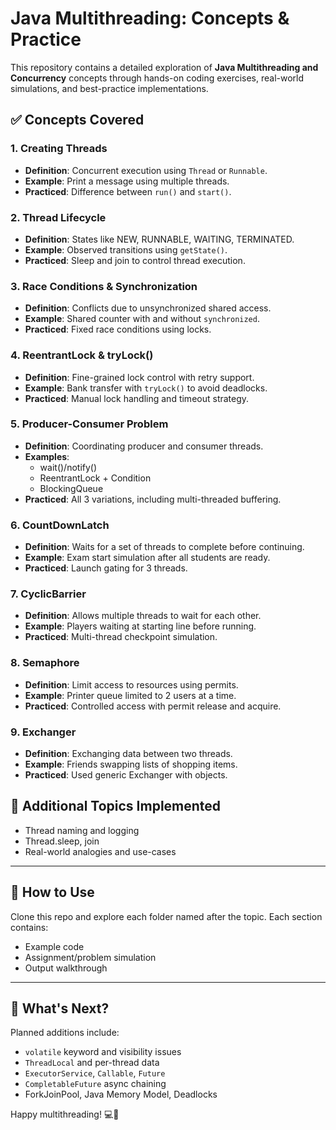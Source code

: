 # Java Multithreading: Concepts & Practice

This repository contains a detailed exploration of **Java Multithreading and Concurrency** concepts through hands-on coding exercises, real-world simulations, and best-practice implementations.

## ✅ Concepts Covered

### 1. Creating Threads
- **Definition**: Concurrent execution using `Thread` or `Runnable`.
- **Example**: Print a message using multiple threads.
- **Practiced**: Difference between `run()` and `start()`.

### 2. Thread Lifecycle
- **Definition**: States like NEW, RUNNABLE, WAITING, TERMINATED.
- **Example**: Observed transitions using `getState()`.
- **Practiced**: Sleep and join to control thread execution.

### 3. Race Conditions & Synchronization
- **Definition**: Conflicts due to unsynchronized shared access.
- **Example**: Shared counter with and without `synchronized`.
- **Practiced**: Fixed race conditions using locks.

### 4. ReentrantLock & tryLock()
- **Definition**: Fine-grained lock control with retry support.
- **Example**: Bank transfer with `tryLock()` to avoid deadlocks.
- **Practiced**: Manual lock handling and timeout strategy.

### 5. Producer-Consumer Problem
- **Definition**: Coordinating producer and consumer threads.
- **Examples**:
  - wait()/notify()
  - ReentrantLock + Condition
  - BlockingQueue
- **Practiced**: All 3 variations, including multi-threaded buffering.

### 6. CountDownLatch
- **Definition**: Waits for a set of threads to complete before continuing.
- **Example**: Exam start simulation after all students are ready.
- **Practiced**: Launch gating for 3 threads.

### 7. CyclicBarrier
- **Definition**: Allows multiple threads to wait for each other.
- **Example**: Players waiting at starting line before running.
- **Practiced**: Multi-thread checkpoint simulation.

### 8. Semaphore
- **Definition**: Limit access to resources using permits.
- **Example**: Printer queue limited to 2 users at a time.
- **Practiced**: Controlled access with permit release and acquire.

### 9. Exchanger
- **Definition**: Exchanging data between two threads.
- **Example**: Friends swapping lists of shopping items.
- **Practiced**: Used generic Exchanger with objects.

## 🧠 Additional Topics Implemented
- Thread naming and logging
- Thread.sleep, join
- Real-world analogies and use-cases

---

## 📁 How to Use
Clone this repo and explore each folder named after the topic. Each section contains:
- Example code
- Assignment/problem simulation
- Output walkthrough

---

## 🚀 What's Next?
Planned additions include:
- `volatile` keyword and visibility issues
- `ThreadLocal` and per-thread data
- `ExecutorService`, `Callable`, `Future`
- `CompletableFuture` async chaining
- ForkJoinPool, Java Memory Model, Deadlocks

Happy multithreading! 💻🧵

